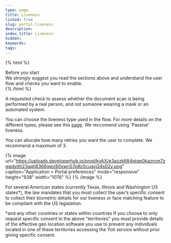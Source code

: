 ```yaml
---
type: page
title: Liveness
listed: true
slug: portal-liveness
description: 
index_title: Liveness
hidden: 
keywords: 
tags: 
---
```


{% html %}
<div class="alert-BYS">
   <div class="alert-title" id="BYS">
      Before you start
   </div>
   <div class="alert-text" >
We strongly suggest you read the sections above and understand the user flow and checks you want to enable.    </div>
   <div class="alert-links"> 
   </div>
</div>
{% /html %}

A requested check to assess whether the document scan is being performed by a real person, and not someone wearing a mask or an automated system.

You can choose the liveness type used in the flow. For more details on the different types, please see this [page](/identity-verification/liveness#liveness-types). We reccomend using 'Passive' liveness.

You can allocate how many retries you want the user to complete. We recommend a maximum of 3.

{% image url="https://uploads.developerhub.io/prod/kvAX/e3azzk684ptqp0kazrcm7zgwdyith23aqtj8366gwz80xwn57p8c0cugyj24s02y.png" caption="Application &gt; Portal preferences" mode="responsive" height="938" width="1076" %}
{% /image %}

For several American states (currently Texas, Illinois and Washington US states*), the law mandates that you must collect the user’s specific consent to collect their biometric details for our liveness or face matching feature to be compliant with the US legislation.

*and any other countries or states within countries
If you choose to only request specific consent in the above "territories" you must provide details of the effective geo location software you use to prevent any individuals located in one of these territories accessing the Yoti service without prior giving specific consent.